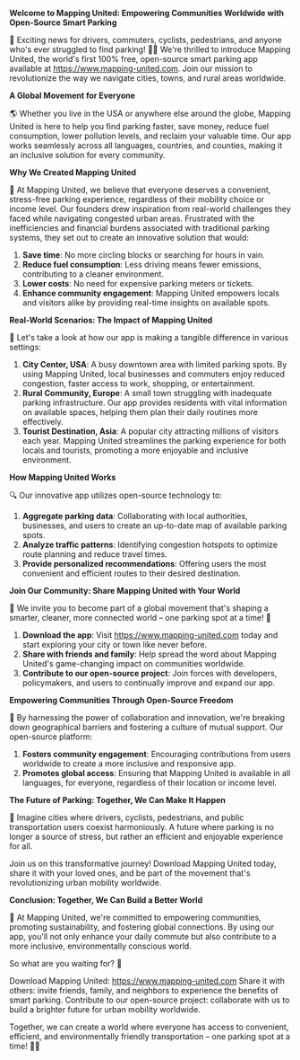 **Welcome to Mapping United: Empowering Communities Worldwide with Open-Source Smart Parking**

🚀 Exciting news for drivers, commuters, cyclists, pedestrians, and anyone who's ever struggled to find parking! 🤦‍♂️ We're thrilled to introduce Mapping United, the world's first 100% free, open-source smart parking app available at https://www.mapping-united.com. Join our mission to revolutionize the way we navigate cities, towns, and rural areas worldwide.

**A Global Movement for Everyone**

🌎 Whether you live in the USA or anywhere else around the globe, Mapping United is here to help you find parking faster, save money, reduce fuel consumption, lower pollution levels, and reclaim your valuable time. Our app works seamlessly across all languages, countries, and counties, making it an inclusive solution for every community.

**Why We Created Mapping United**

👥 At Mapping United, we believe that everyone deserves a convenient, stress-free parking experience, regardless of their mobility choice or income level. Our founders drew inspiration from real-world challenges they faced while navigating congested urban areas. Frustrated with the inefficiencies and financial burdens associated with traditional parking systems, they set out to create an innovative solution that would:

1. **Save time**: No more circling blocks or searching for hours in vain.
2. **Reduce fuel consumption**: Less driving means fewer emissions, contributing to a cleaner environment.
3. **Lower costs**: No need for expensive parking meters or tickets.
4. **Enhance community engagement**: Mapping United empowers locals and visitors alike by providing real-time insights on available spots.

**Real-World Scenarios: The Impact of Mapping United**

🌆 Let's take a look at how our app is making a tangible difference in various settings:

1. **City Center, USA**: A busy downtown area with limited parking spots. By using Mapping United, local businesses and commuters enjoy reduced congestion, faster access to work, shopping, or entertainment.
2. **Rural Community, Europe**: A small town struggling with inadequate parking infrastructure. Our app provides residents with vital information on available spaces, helping them plan their daily routines more effectively.
3. **Tourist Destination, Asia**: A popular city attracting millions of visitors each year. Mapping United streamlines the parking experience for both locals and tourists, promoting a more enjoyable and inclusive environment.

**How Mapping United Works**

🔍 Our innovative app utilizes open-source technology to:

1. **Aggregate parking data**: Collaborating with local authorities, businesses, and users to create an up-to-date map of available parking spots.
2. **Analyze traffic patterns**: Identifying congestion hotspots to optimize route planning and reduce travel times.
3. **Provide personalized recommendations**: Offering users the most convenient and efficient routes to their desired destination.

**Join Our Community: Share Mapping United with Your World**

🌟 We invite you to become part of a global movement that's shaping a smarter, cleaner, more connected world – one parking spot at a time! 🚗

1. **Download the app**: Visit https://www.mapping-united.com today and start exploring your city or town like never before.
2. **Share with friends and family**: Help spread the word about Mapping United's game-changing impact on communities worldwide.
3. **Contribute to our open-source project**: Join forces with developers, policymakers, and users to continually improve and expand our app.

**Empowering Communities Through Open-Source Freedom**

🌟 By harnessing the power of collaboration and innovation, we're breaking down geographical barriers and fostering a culture of mutual support. Our open-source platform:

1. **Fosters community engagement**: Encouraging contributions from users worldwide to create a more inclusive and responsive app.
2. **Promotes global access**: Ensuring that Mapping United is available in all languages, for everyone, regardless of their location or income level.

**The Future of Parking: Together, We Can Make It Happen**

🌟 Imagine cities where drivers, cyclists, pedestrians, and public transportation users coexist harmoniously. A future where parking is no longer a source of stress, but rather an efficient and enjoyable experience for all.

Join us on this transformative journey! Download Mapping United today, share it with your loved ones, and be part of the movement that's revolutionizing urban mobility worldwide.

**Conclusion: Together, We Can Build a Better World**

🌟 At Mapping United, we're committed to empowering communities, promoting sustainability, and fostering global connections. By using our app, you'll not only enhance your daily commute but also contribute to a more inclusive, environmentally conscious world.

So what are you waiting for? 🤔

Download Mapping United: https://www.mapping-united.com
Share it with others: invite friends, family, and neighbors to experience the benefits of smart parking.
Contribute to our open-source project: collaborate with us to build a brighter future for urban mobility worldwide.

Together, we can create a world where everyone has access to convenient, efficient, and environmentally friendly transportation – one parking spot at a time! 🚀👏
